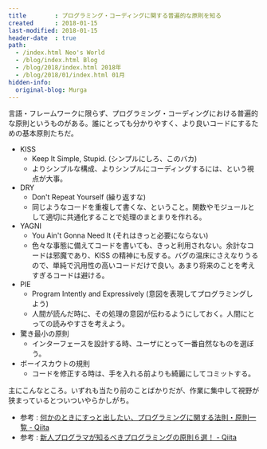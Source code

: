 ```yaml
---
title        : プログラミング・コーディングに関する普遍的な原則を知る
created      : 2018-01-15
last-modified: 2018-01-15
header-date  : true
path:
  - /index.html Neo's World
  - /blog/index.html Blog
  - /blog/2018/index.html 2018年
  - /blog/2018/01/index.html 01月
hidden-info:
  original-blog: Murga
---
```


言語・フレームワークに限らず、プログラミング・コーディングにおける普遍的な原則というものがある。誰にとっても分かりやすく、より良いコードにするための基本原則たちだ。

- KISS
  - Keep It Simple, Stupid. (シンプルにしろ、このバカ)
  - よりシンプルな構成、よりシンプルにコーディングするには、という視点が大事。
- DRY
  - Don't Repeat Yourself (繰り返すな)
  - 同じようなコードを重複して書くな、ということ。関数やモジュールとして適切に共通化することで処理のまとまりを作れる。
- YAGNI
  - You Ain't Gonna Need It (それはきっと必要にならない)
  - 色々な事態に備えてコードを書いても、きっと利用されない。余計なコードは邪魔であり、KISS の精神にも反する。バグの温床にさえなりうるので、単純で汎用性の高いコードだけで良い。あまり将来のことを考えすぎるコードは避ける。
- PIE
  - Program Intently and Expressively (意図を表現してプログラミングしよう)
  - 人間が読んだ時に、その処理の意図が伝わるようにしておく。人間にとっての読みやすさを考えよう。
- 驚き最小の原則
  - インターフェースを設計する時、ユーザにとって一番自然なものを選ぼう。
- ボーイスカウトの規則
  - コードを修正する時は、手を入れる前よりも綺麗にしてコミットする。

主にこんなところ。いずれも当たり前のことばかりだが、作業に集中して視野が狭まっているとついついやらかしがち。

- 参考 : [何かのときにすっと出したい、プログラミングに関する法則・原則一覧 - Qiita](https://qiita.com/hirokidaichi/items/d6c473d8011bd9330e63)
- 参考 : [新人プログラマが知るべきプログラミングの原則６選！ - Qiita](https://qiita.com/ryotanatsume/items/018cae5c5be8faba367a)
